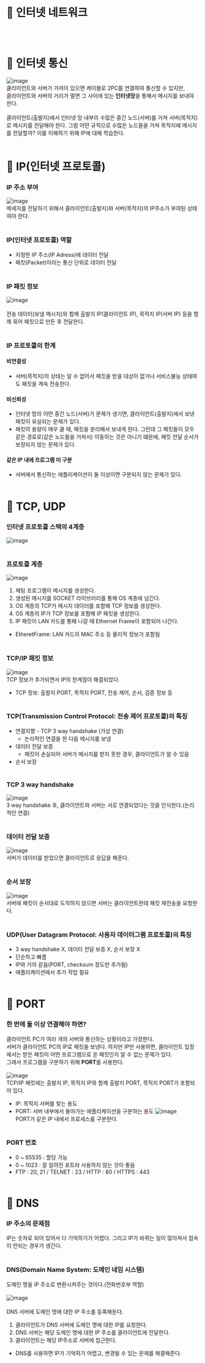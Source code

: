 # 📖 인터넷 네트워크
<br/><br/>
# 🔎 인터넷 통신
![image](https://github.com/jang9205/spring_study/assets/123082616/afd4870d-ecb0-4d32-ac23-465d3b5f8db7)<br/>
클라이언트와 서버가 가까이 있으면 케이블로 2PC를 연결하여 통신할 수 있지만,<br/> 
클라이언트와 서버의 거리가 멀면 그 사이에 있는 **인터넷망**을 통해서 메시지를 보내야 한다.<br/><br/> 
클라이언트(출발지)에서 인터넷 망 내부의 수많은 중간 노드(서버)를 거쳐 서버(목적지)로 메시지를 전달해야 한다. 그럼 어떤 규칙으로 수많은 노드들을 거쳐 목적지에 메시지를 전달할까? 이를 이해하기 위해 IP에 대해 학습한다.<br/><br/> 
# 🔎 IP(인터넷 프로토콜)
### IP 주소 부여
![image](https://github.com/jang9205/spring_study/assets/123082616/531aa101-26f7-4f65-afe2-2ebbfb2b989b)<br/>
메세지를 전달하기 위해서 클라이언트(출발지)와 서버(목적지)의 IP주소가 부여된 상태여야 한다.<br/><br/>
### IP(인터넷 프로토콜) 역할
- 지정한 IP 주소(IP Adress)에 데이터 전달
- 패킷(Packet)이라는 통신 단위로 데이터 전달
<br/><br/>
### IP 패킷 정보
![image](https://github.com/jang9205/spring_study/assets/123082616/58b0e216-919e-4513-8d0f-4ef30c417e70)<br/><br/>
전송 데이터(보낼 메시지)와 함께 출발지 IP(클라이언트 IP), 목적지 IP(서버 IP) 등을 함께 묶어 패킷으로 만든 후 전달한다.<br/><br/>
### IP 프로토콜의 한계
#### 비연결성
- 서버(목적지)의 상태는 알 수 없어서 패킷을 받을 대상이 없거나 서비스불능 상태여도 패킷을 계속 전송한다.
#### 비신뢰성
- 인터넷 망의 어떤 중간 노드(서버)가 문제가 생기면, 클라이언트(출발지)에서 보낸 패킷이 유실되는 문제가 있다.
- 패킷의 용량이 매우 클 때, 패킷을 분리해서 보내게 된다. 그런데 그 패킷들이 모두 같은 경로로(같은 노드들을 거쳐서) 이동하는 것은 아니기 떄문에, 패킷 전달 순서가 보장되지 않는 문제가 있다.
#### 같은 IP 내에 프로그램 미 구분
- 서버에서 통신하는 애플리케이션이 둘 이상이면 구분되지 않는 문제가 있다.
<br/><br/>
# 🔎 TCP, UDP
### 인터넷 프로토콜 스택의 4계층
![image](https://github.com/jang9205/spring_study/assets/123082616/d17d933b-36c5-40b8-849c-256f62235963)<br/><br/>
### 프로토콜 계층
![image](https://github.com/jang9205/spring_study/assets/123082616/3d0d79d4-a88e-4618-9614-0f9b1782b5c1)<br/>
1. 채팅 프로그램이 메시지를 생성한다.
2. 생성된 메시지를 SOCKET 라이브러리를 통해 OS 계층에 넘긴다.
3. OS 계층의 TCP가 메시지 데이터를 포함해 TCP 정보를 생성한다.
4. OS 계층의 IP가 TCP 정보를 포함해 IP 패킷을 생성한다.
5. IP 패킷이 LAN 카드를 통해 나갈 때 Ethernet Frame이 포함되어 나간다.
- EtheretFrame: LAN 카드의 MAC 주소 등 물리적 정보가 포함됨
<br/><br/>
### TCP/IP 패킷 정보
![image](https://github.com/jang9205/spring_study/assets/123082616/3ed0c260-6b6b-4fca-b7ac-c15261513e8d)<br/>
TCP 정보가 추가되면서 IP의 한계점이 해결되었다.
- TCP 정보: 출발지 PORT, 목적지 PORT, 전송 제어, 순서, 검증 정보 등
<br/><br/>
### TCP(Transmission Control Protocol: 전송 제어 프로토콜)의 특징
- 연결지향 - TCP 3 way handshake (가상 연결)
  - 논리적인 연결을 한 다음 메시지를 보냄
- 데이터 전달 보증
  - 패킷이 손실되어 서버가 메시지를 받지 못한 경우, 클라이언트가 알 수 있음
- 순서 보장
<br/><br/>
### TCP 3 way handshake
![image](https://github.com/jang9205/spring_study/assets/123082616/f54e8506-cea9-48c6-b446-63067327fe1f)<br/>
3 way handshake 후, 클라이언트와 서버는 서로 연결되었다는 것을 인식한다.(논리적인 연결)<br/><br/>
### 데이터 전달 보증
![image](https://github.com/jang9205/spring_study/assets/123082616/0d618353-620e-4dca-8d9c-296e0e987e64)<br/>
서버가 데이터를 받았으면 클라이언트로 응답을 해준다.<br/><br/>
### 순서 보장
![image](https://github.com/jang9205/spring_study/assets/123082616/01d60ef5-82ab-4c68-a072-c243920c82fb)<br/>
서버에 패킷이 순서대로 도착하지 않으면 서버는 클라이언트한테 패킷 재전송을 요청한다.<br/><br/>
### UDP(User Datagram Protocol: 사용자 데이터그램 프로토콜)의 특징
- 3 way handshake X, 데이터 전달 보증 X, 순서 보장 X
- 단순하고 빠름
- IP와 거의 같음(PORT, checksum 정도만 추가됨)
- 애플리케이션에서 추가 작업 필요
<br/><br/>
# 🔎 PORT
### 한 번에 둘 이상 연결해야 하면?
클라이언트 PC가 여러 개의 서버와 통신하는 상황이라고 가정한다.<br/>
서버가 클라이언트 PC의 IP로 패킷을 보낸다. 하지만 IP만 사용하면, 클라이언트 입장에서는 받은 패킷이 어떤 프로그램으로 온 패킷인지 알 수 없는 문제가 있다.<br/>
그래서 프로그램을 구분하기 위해 **PORT**를 사용한다.<br/><br/>
![image](https://github.com/jang9205/spring_study/assets/123082616/9c549cd7-8563-479b-9a77-8906a1fbcc58)<br/>
TCP/IP 패킷에는 출발지 IP, 목적지 IP와 함께 출발지 PORT, 목적지 PORT가 포함되어 있다.
- IP: 목적지 서버를 찾는 용도
- PORT: 서버 내부에서 돌아가는 애플리케이션을 구분하는 용도
![image](https://github.com/jang9205/spring_study/assets/123082616/d75c89ea-985e-45ea-a3ce-0a864b3d7caf)<br/>
PORT가 같은 IP 내에서 프로세스를 구분한다.<br/><br/>
### PORT 번호
- 0 ~ 65535 : 할당 가능
- 0 ~ 1023 : 잘 알려진 포트라 사용하지 않는 것이 좋음
- FTP : 20, 21 / TELNET : 23 / HTTP : 80 / HTTPS : 443
<br/><br/>
# 🔎 DNS
### IP 주소의 문제점
IP는 숫자로 되어 있어서 다 기억하기가 어렵다. 그리고 IP가 바뀌는 일이 많아져서 접속이 안되는 경우가 생긴다.<br/><br/>
### DNS(Domain Name System: 도메인 네임 시스템)
도메인 명을 IP 주소로 변환시켜주는 것이다.(전화번호부 역할)<br/><br/>
![image](https://github.com/jang9205/spring_study/assets/123082616/d4c80736-b1c6-4b78-bfe3-85ea98f02614)<br/><br/>
DNS 서버에 도메인 명에 대한 IP 주소를 등록해둔다.
1) 클라이언트가 DNS 서버에 도메인 명에 대한 IP를 요청한다.
2) DNS 서버는 해당 도메인 명에 대한 IP 주소를 클라이언트에 전달한다.
3) 클라이언트는 해당 IP주소로 서버에 접근한다. 
- DNS를 사용하면 IP가 기억하기 어렵고, 변경될 수 있는 문제를 해결해준다.